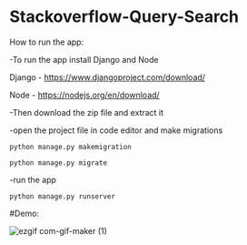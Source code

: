 # Stackoverflow-Query-Search

How to run the app:

-To run the app install Django and Node

Django - 
https://www.djangoproject.com/download/

Node - https://nodejs.org/en/download/

-Then download the zip file and extract it

-open the project file in code editor and make migrations
  
    python manage.py makemigration
    
    python manage.py migrate
    
-run the app
  
    python manage.py runserver


#Demo:

![ezgif com-gif-maker (1)](https://user-images.githubusercontent.com/87312638/130920228-e50584b0-c229-42b5-be0c-36f5488fb41d.gif)


